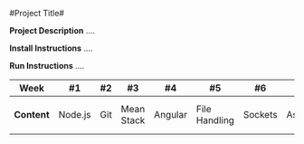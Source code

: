 #Project Title#

**Project Description**
....

**Install Instructions**
....

**Run Instructions**
....

Week | #1 | #2 | #3 | #4 | #5 | #6 | #7 | #8 | #9 | #10 | #11 | #12
--- | --- | --- | --- |--- |--- |--- |--- |--- |--- |--- |--- |---
**Content** | Node.js | Git | Mean Stack | Angular | File Handling | Sockets | Assignment | NoSQL intro | NoSQL Queries | Unit testing | End to End | Assignment

